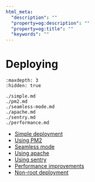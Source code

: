 ```yaml
---
html_meta:
  "description": ""
  "property=og:description": ""
  "property=og:title": ""
  "keywords": ""
---
```


# Deploying


```{toctree}
:maxdepth: 3
:hidden: true

./simple.md
./pm2.md
./seamless-mode.md
./apache.md
./sentry.md
./performance.md

```

- [Simple deployment](./simple.md)
- [Using PM2](./pm2.md)
- [Seamless mode](./seamless-mode.md)
- [Using apache](./apache.md)
- [Using sentry](./sentry.md)
- [Performance improvements](./performance.md)
- [Non-root deployment](./prefixed-root.md)
